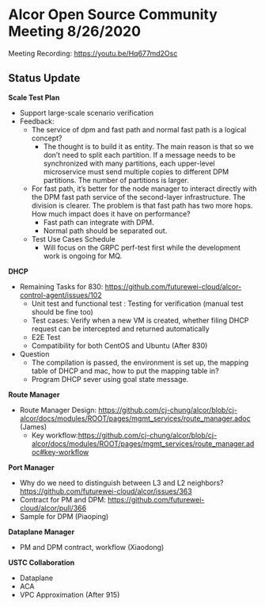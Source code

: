# Alcor Open Source Community Meeting 8/26/2020 

Meeting Recording: https://youtu.be/Hq677md2Osc

## Status Update

**Scale Test Plan**
* Support large-scale scenario verification
* Feedback: 
    *  The service of dpm and fast path and normal fast path is a logical concept? 
        * The thought is to build it as entity. The main reason is that so we don’t need to split each partition. If a message needs to be synchronized with many partitions, each upper-level microservice must send multiple copies to different DPM partitions. The number of partitions is larger.
    *  For fast path, it’s better for the node manager to interact directly with the DPM fast path service of the second-layer infrastructure. The division is clearer. The problem is that fast path has two more hops. How much impact does it have on performance?
        * Fast path can integrate with DPM. 
        * Normal path should be separated out. 
    * Test Use Cases Schedule
        * Will focus on the GRPC perf-test first while the development work is ongoing for MQ. 
  

**DHCP**
* Remaining Tasks for 830: https://github.com/futurewei-cloud/alcor-control-agent/issues/102
    * Unit test and functional test : Testing for verification (manual test should be fine too) 
    * Test cases: Verify when a new VM is created, whether filing DHCP request can be intercepted and returned automatically
    * E2E Test 
    * Compatibility for both CentOS and Ubuntu (After 830)
* Question 
    * The compilation is passed, the environment is set up, the mapping table of DHCP and mac, how to put the mapping table in?
    * Program DHCP sever using goal state message.

**Route Manager** 
* Route Manager Design: https://github.com/cj-chung/alcor/blob/cj-alcor/docs/modules/ROOT/pages/mgmt_services/route_manager.adoc (James) 
    * Key workflow:https://github.com/cj-chung/alcor/blob/cj-alcor/docs/modules/ROOT/pages/mgmt_services/route_manager.adoc#key-workflow

**Port Manager** 

* Why do we need to distinguish between L3 and L2 neighbors?
https://github.com/futurewei-cloud/alcor/issues/363
* Contract for PM and DPM: https://github.com/futurewei-cloud/alcor/pull/366
* Sample for DPM (Piaoping) 

**Dataplane Manager**

* PM and DPM contract, workflow (Xiaodong)

**USTC Collaboration** 
* Dataplane 
* ACA 
* VPC Approximation (After 915)


